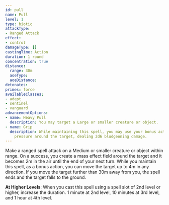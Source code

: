 ```yaml
---
id: pull
name: Pull
level: 1
type: biotic
attackType:
- Ranged Attack
effect:
- control
damageType: []
castingTime: Action
duration: 1 round
concentration: true
distance:
  range: 30m
  aoeType: 
  aoeDistance: 
detonates: 
primes: force
availableClasses:
- adept
- sentinel
- vanguard
advancementOptions:
- name: Heavy Pull
  description: You may target a Large or smaller creature or object.
- name: Grip
  description: While maintaining this spell, you may use your bonus action to increase
    pressure around the target, dealing 2d6 bludgeoning damage.
---
```

Make a ranged spell attack on a Medium or smaller creature or object within range. On a success, you create a mass
effect field around the target and it becomes <condition id="lifted"/> 2m in the air until the end of your next turn. 
While you maintain this spell, as a bonus action, you can move the target up to 4m in any direction. If you move the 
target further than 30m away from you, the spell ends and the target falls to the ground.

__At Higher Levels__: When you cast this spell using a spell slot of 2nd level or higher, increase the duration.
1 minute at 2nd level, 10 minutes at 3rd level, and 1 hour at 4th level.
